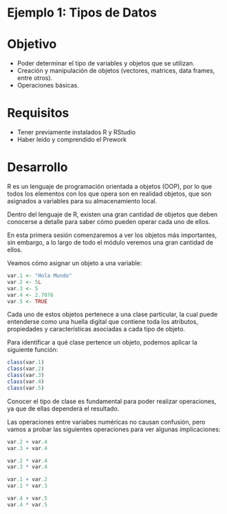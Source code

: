 
#   Ejemplo 1: Tipos de Datos

# Objetivo
- Poder determinar el tipo de variables y objetos que se utilizan.
- Creación y manipulación de objetos (vectores, matrices, data frames, entre otros).
- Operaciones básicas. 

# Requisitos
- Tener previamente instalados R y RStudio
- Haber leído y comprendido el Prework

# Desarrollo
R es un lenguaje de programación orientada a objetos (OOP), por lo que todos los elementos con los que opera son en realidad objetos, que son asignados a 
variables para su almacenamiento local.

Dentro del lenguaje de R, existen una gran cantidad de objetos que deben conocerse a detalle para saber cómo pueden operar cada uno de ellos.

En esta primera sesión comenzaremos a ver los objetos más importantes, sin embargo, a lo largo de todo el módulo veremos una gran cantidad de ellos.

Veamos cómo asignar un objeto a una variable:

```R
var.1 <- "Hola Mundo"
var.2 <- 5L
var.3 <- 5
var.4 <- 2.7076
var.5 <- TRUE
```
Cada uno de estos objetos pertenece a una clase particular, la cual puede entenderse como una huella digital que contiene toda los atributos, propiedades 
y  características asociadas a cada tipo de objeto.

Para identificar a qué clase pertence un objeto, podemos aplicar la siguiente función:

```R
class(var.1)
class(var.2)
class(var.3)
class(var.4)
class(var.5)
```
Conocer el tipo de clase es fundamental para poder realizar operaciones, ya que de ellas dependerá el resultado.

Las operaciones entre variabes numéricas no causan confusión, pero vamos a probar las siguientes operaciones para ver algunas implicaciones:

```R
var.2 + var.4
var.3 + var.4

var.2 * var.4
var.3 * var.4

var.1 + var.2
var.1 * var.3

var.4 + var.5
var.4 * var.5
```
